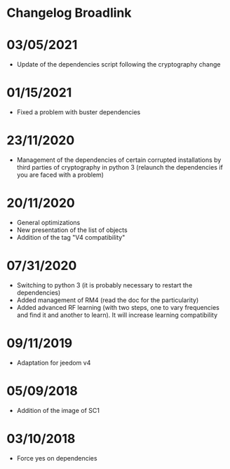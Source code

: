 # Changelog Broadlink

# 03/05/2021

- Update of the dependencies script following the cryptography change

# 01/15/2021

- Fixed a problem with buster dependencies

# 23/11/2020

- Management of the dependencies of certain corrupted installations by third parties of cryptography in python 3 (relaunch the dependencies if you are faced with a problem)

# 20/11/2020

- General optimizations
- New presentation of the list of objects
- Addition of the tag "V4 compatibility"

# 07/31/2020

- Switching to python 3 (it is probably necessary to restart the dependencies)
- Added management of RM4 (read the doc for the particularity)
- Added advanced RF learning (with two steps, one to vary frequencies and find it and another to learn). It will increase learning compatibility

# 09/11/2019

- Adaptation for jeedom v4

# 05/09/2018

- Addition of the image of SC1

# 03/10/2018

- Force yes on dependencies
